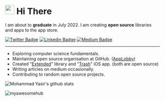<h1><img src="https://emojis.slackmojis.com/emojis/images/1531849430/4246/blob-sunglasses.gif?1531849430" width="30"/> Hi There </h1>

I am about to **graduate** in July 2022. I am creating **open source** libraries and apps to the app store.
<!-- Mostly involved in open source. Exploring iOS development and computer science fundamentals. -->

[![Twitter Badge](https://img.shields.io/badge/-Twitter-00acee?style=flat-square&logo=Twitter&logoColor=white)](https://twitter.com/mohdYasir03)
[![Linkedin Badge](https://img.shields.io/badge/-LinkedIn-0e76a8?style=flat-square&logo=Linkedin&logoColor=white)](https://www.linkedin.com/in/my-pro-file/)
[![Medium Badge](https://img.shields.io/badge/Medium-3b5998?style=flat-square&logo=medium&logoColor=white)](https://mdcode2021.medium.com/)

-----

- Exploring computer science fundamentals.
- Maintaining open source organisation at GitHub. ([AppLobby](https://github.com/App-Lobby))
- Created "[Extended](https://github.com/App-Lobby/Extended)" library and "[Trash](https://github.com/App-Lobby/Trash)" iOS app. (both are open source)
- Writing articles on medium occasionally.
- Contributing to random open source projects.

<!-- - 📖 Mostly open source stuff
- 🛠 Writing libraries and contributing in open source
- 📱 Building apps to the app store 
- 📚 Learning computer science fundamentals -->


![Mohammad Yasir's github stats](https://github-readme-stats.vercel.app/api?username=myawesomehub)

<p align="left"> <img src="https://komarev.com/ghpvc/?username=myawesomehub&label=Profile%20views&color=0e75b6&style=flat" alt="myawesomehub" /> </p>
